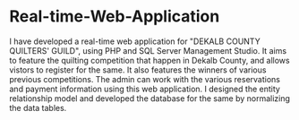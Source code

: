 # Real-time-Web-Application
I have developed a real-time web application for "DEKALB COUNTY QUILTERS' GUILD", using PHP and SQL Server Management Studio. It aims to feature the quilting competition that happen in Dekalb County, and allows vistors to register for the same. It also features the winners of various previous competitions. The admin can work with the various reservations and payment information using this web application.  I designed the entity relationship model and developed the database for the same by normalizing the data tables.

